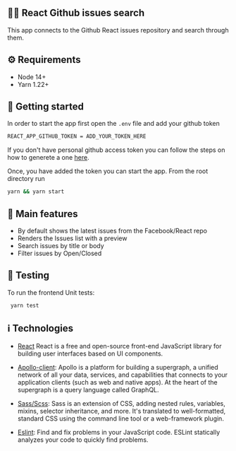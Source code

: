 ## 🕵️‍♀️ React Github issues search
This app connects to the Github React issues repository and search through them. 

## ⚙️ Requirements
- Node 14+
- Yarn 1.22+
## 🚀 Getting started
In order to start the app first open the `.env` file and add your github token 

```sh
REACT_APP_GITHUB_TOKEN = ADD_YOUR_TOKEN_HERE
```

If you don't have personal github access token you can follow the steps on how to generete a one [here](https://docs.github.com/en/authentication/keeping-your-account-and-data-secure/creating-a-personal-access-token). 

Once, you have added the token you can start the app. 
From the root directory run 

```sh
yarn && yarn start
```
## 📝 Main features
- By default shows the latest issues from the Facebook/React repo
- Renders the Issues list with a preview
- Search issues by title or body
- Filter issues by Open/Closed


## 🧪 Testing
To run the frontend Unit tests:
```sh
 yarn test
```

## ℹ️ Technologies 

- [React](https://reactjs.org/) React is a free and open-source front-end JavaScript library for building user interfaces based on UI components.

- [Apollo-client](https://www.apollographql.com/): Apollo is a platform for building a supergraph, a unified network of all your data, services, and capabilities that connects to your application clients (such as web and native apps). At the heart of the supergraph is a query language called GraphQL.

- [Sass/Scss](http://sass-lang.com/): Sass is an extension of CSS, adding nested rules, variables, mixins, selector inheritance, and more. It's translated to well-formatted, standard CSS using the command line tool or a web-framework plugin.

- [Eslint](https://eslint.org/): Find and fix problems in your JavaScript code. ESLint statically analyzes your code to quickly find problems.

